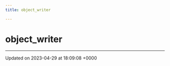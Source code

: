 ```yaml
---
title: object_writer

---
```


# object_writer





-------------------------------

Updated on 2023-04-29 at 18:09:08 +0000